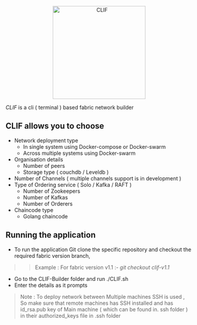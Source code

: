 <p align="center"><img src="https://github.com/jaswanth-gorripati/CLIF-Builder/blob/master/logo/logo.png" alt="CLIF" width="250" height="250" /></p>

_CLIF_ is a cli ( terminal ) based fabric network builder

## CLIF allows you to choose

- Network deployment type
  - In single system using Docker-compose or Docker-swarm
  - Across multiple systems using Docker-swarm
- Organisation details
  - Number of peers
  - Storage type ( couchdb / Leveldb )
- Number of Channels ( multiple channels support is in development )
- Type of Ordering service ( Solo / Kafka / RAFT )
  - Number of Zookeepers
  - Number of Kafkas
  - Number of Orderers
- Chaincode type
  - Golang chaincode

## Running the application

- To run the application Git clone the specific repository and checkout the required fabric version branch,

> > Example : For fabric version v1.1 :- _*git checkout clif-v1.1*_

- Go to the CLIF-Builder folder and run ./CLIF.sh
- Enter the details as it prompts

> Note : To deploy network between Multiple machines SSH is used , So make sure that remote machines has SSH installed and has id_rsa.pub key of Main machine ( which can be found in. ssh folder ) in their authorized_keys file in .ssh folder
